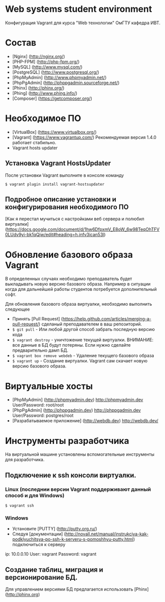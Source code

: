 Web systems student environment
=======================

Конфигурация Vagrant для курса "Web технологии" ОмГТУ кафедра ИВТ.

# Coстав

- [Nginx] (http://nginx.org/)
- [PHP-FPM] (http://php-fpm.org/)
- [MySQL] (http://www.mysql.com/)
- [PostgreSQL] (http://www.postgresql.org/)
- [PhpMyAdmin] (http://www.phpmyadmin.net/)
- [PhpPgAdmin] (http://phppgadmin.sourceforge.net/)
- [Phinx] (http://phinx.org/)
- [Phing] (http://www.phing.info/)
- [Composer] (https://getcomposer.org/)

# Необходимое ПО

- [VirtualBox] (https://www.virtualbox.org/) 
- [Vagrant] (https://www.vagrantup.com/) Рекомендуемая версия 1.4.0 работает стабильно. 
- Vagrant hosts updater

## Установка Vagrant HostsUpdater

После установки Vagrant выполните в консоле команду

`$ vagrant plugin install vagrant-hostsupdater`


## Подробное описание установки и конфигурирования необходимого ПО

[Как я перестал мучиться с настройками веб сервера и полюбил виртуалки] (https://docs.google.com/document/d/1hw6DfpxmV_E8oW_6w98TeqOhTFV0LUdv9yi-bk1qQjw/edit#heading=h.jnfv3ican53l)

# Обновление базового образа Vagrant

В определенных случаях необходимо преподаватель будет выкладывать новую версию базового образа.
Например в ситуации когда для дальнейшей работы студентов потребуется дополнительный софт.

Для обновления базового образа виртуалки, необходимо выполнить следующее

- Принять [Pull Request] (https://help.github.com/articles/merging-a-pull-request/) сделаный преподавателем в ваш репозиторий.
- `$ git pull` - Или любой другой способ забрать последную версию кода
- `$ vagrant destroy` - уничтожение текущей виртуалки. ВНИМАНИЕ: все данные в БД будут потеряны. Если нужно сделайте предварительно дамп БД.
- `$ vagrant box remove webdeb` - Удаление текущего базового образа
- `$ vagrant up` - Создание виртуалки. Vagrant сам скачает новую версию базового образа.
 
# Виртуальные хосты

- [PhpMyAdmin] (http://phpmyadmin.dev) http://phpmyadmin.dev User/Password: root/root
- [PhpPgAdmin] (http://phppgadmin.dev) http://phppgadmin.dev User/Password: postgres/root
- [Разрабатываемое приложение] (http://webdb.dev) http://webdb.dev/

# Инструменты разработчика

На виртуальной машине установлены вспомогательные инструменты для разработчика. 

## Подключение к ssh консоли виртуалки.

### Linux (последнии версии Vagrant поддерживают данный способ и для Windows)

`$ vagrant ssh`

### Windows 

- Установите [PUTTY] (http://putty.org.ru/)
- Следуя [документации] (http://novall.net/manual/instrukciya-kak-podklyuchitsya-po-ssh-k-serveru-s-pomoshhyu-putty.html) подключиться к серверу  

ip: 10.0.0.10 
User: vagrant 
Password: vagrant


## Создание таблиц, миграция и версионирование БД.

Для управлением версиями БД предлагается использовать [Phinx] (http://phinx.org)



